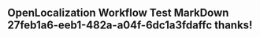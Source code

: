 <properties
ms.topic="hero-topic1"
ms.test1="hero-topic"
ms.test2="test"/>

## OpenLocalization Workflow Test MarkDown 27feb1a6-eeb1-482a-a04f-6dc1a3fdaffc thanks!
